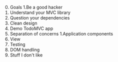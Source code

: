 0. Goals
  1.Be a good hacker
  2. Understand your MVC library
  3. Question your dependencies
  4. Clean design
1. Demo TodoMVC app
2. Separation of concerns
  1.Application components
  2. View
  3. Testing
3. DOM handling
4. Stuff I don't like
